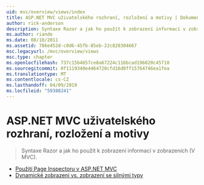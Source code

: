 ```yaml
---
uid: mvc/overview/views/index
title: ASP.NET MVC uživatelského rozhraní, rozložení a motivy | Dokumentace Microsoftu
author: rick-anderson
description: Syntaxe Razor a jak ho použít k zobrazení informací v zobrazeních (V MVC).
ms.author: riande
ms.date: 08/10/2011
ms.assetid: 786e452d-c0d6-45fb-85eb-22c820304667
msc.legacyurl: /mvc/overview/views
msc.type: chapter
ms.openlocfilehash: 737c15b4657ce8a67224c116bcad196020c45710
ms.sourcegitcommit: 0f1119340e4464720cfd16d0ff15764746ea1fea
ms.translationtype: MT
ms.contentlocale: cs-CZ
ms.lasthandoff: 04/09/2019
ms.locfileid: "59388241"
---
```

# <a name="aspnet-mvc-ui-layouts-and-themes"></a>ASP.NET MVC uživatelského rozhraní, rozložení a motivy

> Syntaxe Razor a jak ho použít k zobrazení informací v zobrazeních (V MVC).


- [Použití Page Inspectoru v ASP.NET MVC](using-page-inspector-in-aspnet-mvc.md)
- [Dynamické zobrazení vs. zobrazení se silnými typy](dynamic-v-strongly-typed-views.md)
